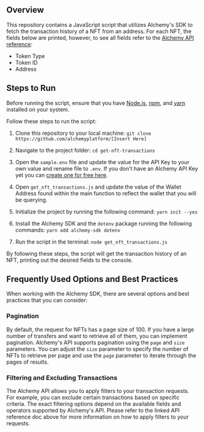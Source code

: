 ## Overview
This repository contains a JavaScript script that utilizes Alchemy's SDK to fetch the transaction history of a NFT from an address. For each NFT, the fields below are printed, however, to see all fields refer to the [Alchemy API reference](https://docs.alchemy.com/reference/sdk-getassettransfers):


- Token Type
- Token ID
- Address


## Steps to Run

Before running the script, ensure that you have [Node.js](https://docs.npmjs.com/downloading-and-installing-node-js-and-npm), [npm](https://docs.npmjs.com/downloading-and-installing-node-js-and-npm), and [yarn](https://classic.yarnpkg.com/lang/en/docs/install/#mac-stable) installed on your system. 

Follow these steps to run the script:

1. Clone this repository to your local machine:
`git clone https://github.com/alchemyplatform/[Insert Here]`


2. Navigate to the project folder: `cd get-nft-transactions`


3. Open the `sample.env` file and update the value for the API Key to your own value and rename file to `.env`. If you don't have an Alchemy API Key yet you can [create one for free here](https://alchemy.com/?a=starter-code).

4. Open `get_nft_transactions.js` and update the value of the Wallet Address found within the main function to reflect the wallet that you will be querying.


5. Initialize the project by running the following command: `yarn init --yes`


6. Install the Alchemy SDK and the `dotenv` package running the following commands: `yarn add alchemy-sdk dotenv`


7. Run the script in the terminal: `node get_nft_transactions.js`


By following these steps, the script will get the transaction history of an NFT, printing out the desired fields to the console.


## Frequently Used Options and Best Practices
When working with the Alchemy SDK, there are several options and best practices that you can consider:

### Pagination
By default, the request for NFTs has a page size of 100. If you have a large number of transfers and want to retrieve all of them, you can implement pagination. Alchemy's API supports pagination using the `page` and `size` parameters. You can adjust the `size` parameter to specify the number of NFTs to retrieve per page and use the `page` parameter to iterate through the pages of results.

### Filtering and Excluding Transactions
The Alchemy API allows you to apply filters to your transaction requests. For example, you can exclude certain transactions based on specific criteria. The exact filtering options depend on the available fields and operators supported by Alchemy's API. Please refer to the linked API reference doc above for more information on how to apply filters to your requests.
